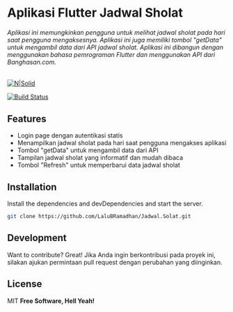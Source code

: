 # Aplikasi Flutter Jadwal Sholat
###### Aplikasi ini memungkinkan pengguna untuk melihat jadwal sholat pada hari saat pengguna mengaksesnya. Aplikasi ini juga memiliki tombol "getData" untuk mengambil data dari API jadwal sholat. Aplikasi ini dibangun dengan menggunakan bahasa pemrograman Flutter dan menggunakan API dari Banghasan.com.
[![N|Solid](https://cldup.com/dTxpPi9lDf.thumb.png)](https://nodesource.com/products/nsolid)

[![Build Status](https://travis-ci.org/joemccann/dillinger.svg?branch=master)](https://travis-ci.org/joemccann/dillinger)


## Features

- Login page dengan autentikasi statis
- Menampilkan jadwal sholat pada hari saat pengguna mengakses aplikasi
- Tombol "getData" untuk mengambil data dari API
- Tampilan jadwal sholat yang informatif dan mudah dibaca
- Tombol "Refresh" untuk memperbarui data jadwal sholat


## Installation


Install the dependencies and devDependencies and start the server.

```sh
git clone https://github.com/LaluBRamadhan/Jadwal.Solat.git
```

## Development

Want to contribute? Great!
Jika Anda ingin berkontribusi pada proyek ini, silakan ajukan permintaan pull request dengan perubahan yang diinginkan.

## License

MIT
**Free Software, Hell Yeah!**


